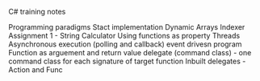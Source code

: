 C# training notes

Programming paradigms
Stact implementation
Dynamic Arrays 
Indexer
Assignment 1 - String Calculator
Using functions as property
Threads
Asynchronous execution (polling and callback)
event drivesn program
Function as arguement and return value
delegate (command class) - one command class for each signature of target function
Inbuilt delegates - Action and Func

